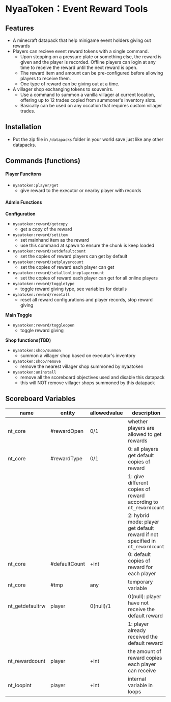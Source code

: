 # NyaaToken：Event Reward Tools

## Features

- A minecraft datapack that help minigame event holders giving out rewards
- Players can recieve event reward tokens with a single command.
    - Upon stepping on a pressure plate or something else, the reward is given and the player is recorded. Offline players can login at any time to receive the reward until the next reward is open.
    - The reward item and amount can be pre-configured before allowing players to receive them.
    - One type of reward can be giving out at a time.
- A villager shop exchanging tokens to souvenirs.
    - Use a command to summon a vanilla villager at current location, offering up to 12 trades copied from summoner's inventory slots.
    - Basically can be used on any occation that requires custom villager trades.

## Installation

- Put the zip file in `/datapacks` folder in your world save just like any other datapacks.

## Commands (functions)

#### Player Funcitons

- `nyaatoken:player/get`
    - give reward to the executor or nearby player with records

#### Admin Functions

**Configuration**

- `nyaatoken:reward/getcopy`
    - get a copy of the reward
- `nyaatoken:reward/setitem`
    - set mainhand item as the reward
    - use this command at spawn to ensure the chunk is keep loaded
- `nyaatoken:reward/setdefaultcount`
    - set the copies of reward players can get by default
- `nyaatoken:reward/setplayercount`
    - set the copies of reward each player can get
- `nyaatoken:reward/setallonlineplayercount`
    - set the copies of reward each player can get for all online players
- `nyaatoken:reward/toggletype`
    - toggle reward giving type, see variables for details
- `nyaatoken:reward/resetall`
    - reset all reward configurations and player records, stop reward giving

**Main Toggle**

- `nyaatoken:reward/toggleopen`
    - toggle reward giving

**Shop functions(TBD)**

- `nyaatoken:shop/summon`
    - summon a villager shop based on executor's inventory
- `nyaatoken:shop/remove`
    - remove the nearest villager shop summoned by nyaatoken
- `nyaatoken:uninstall`
    - remove all the scoreboard objectives used and disable this datapack
    - this will NOT remove villager shops summoned by this datapack

## Scoreboard Variables

|name           |entity         |allowedvalue       |description |
|-              |-              |-                  |- |
|nt_core        |#rewardOpen    |0/1                |whether players are allowed to get rewards |
|nt_core        |#rewardType    |0/1                |0: all players get default copies of reward |
|               |               |                   |1: give different copies of reward according to `nt_rewardcount` |
|               |               |                   |2: hybrid mode: player get default reward if not specified in `nt_rewardcount` |
|nt_core        |#defaultCount  |+int               |0: default copies of reward for each player |
|nt_core        |#tmp           |any                |temporary variable |
|nt_getdefaultrw|player         |0(null)/1          |0(null): player have not receive the default reward |
|               |               |                   |1: player already received the default reward |
|nt_rewardcount |player         |+int               |the amount of reward copies each player can receive |
|nt_loopint     |player         |+int               |internal variable in loops |